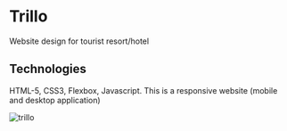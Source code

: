 # Trillo
Website design for tourist resort/hotel

## Technologies 
HTML-5, CSS3, Flexbox, Javascript. This is a responsive website (mobile and desktop application)

![trillo](https://user-images.githubusercontent.com/79433600/180444506-39486c9b-75e1-42a3-9e34-952582096b84.jpg)
